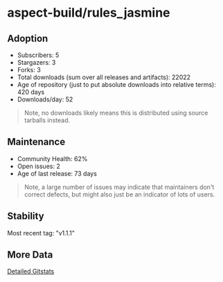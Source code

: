 # aspect-build/rules_jasmine

## Adoption

- Subscribers: 5
- Stargazers: 3
- Forks: 3
- Total downloads (sum over all releases and artifacts): 22022
- Age of repository (just to put absolute downloads into relative terms): 420 days
- Downloads/day: 52

> Note, no downloads likely means this is distributed using source tarballs instead.

## Maintenance

- Community Health: 62%
- Open issues: 2
- Age of last release: 73 days

> Note, a large number of issues may indicate that maintainers don't correct defects, but might also
> just be an indicator of lots of users.

## Stability

Most recent tag: "v1.1.1"

## More Data

[Detailed Gitstats](/bazel-catalog/gitstats/aspect-build/rules_jasmine)

